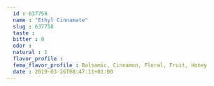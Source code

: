 ```yaml
---
  id : 637758
  name : "Ethyl Cinnamate"
  slug : 637758
  taste : 
  bitter : 0
  odor : 
  natural : 1
  flavor_profile : 
  fema_flavor_profile : Balsamic, Cinnamon, Floral, Fruit, Honey
  date : 2019-03-26T08:47:11+01:00
---
```



